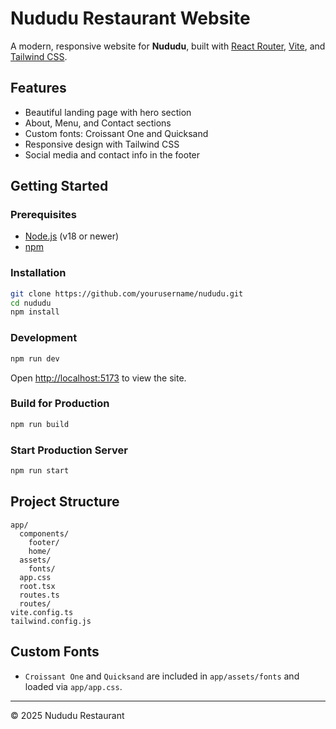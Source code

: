 # Nududu Restaurant Website

A modern, responsive website for **Nududu**, built with [React Router](https://reactrouter.com/), [Vite](https://vitejs.dev/), and [Tailwind CSS](https://tailwindcss.com/).

## Features

- Beautiful landing page with hero section
- About, Menu, and Contact sections
- Custom fonts: Croissant One and Quicksand
- Responsive design with Tailwind CSS
- Social media and contact info in the footer

## Getting Started

### Prerequisites

- [Node.js](https://nodejs.org/) (v18 or newer)
- [npm](https://www.npmjs.com/)

### Installation

```bash
git clone https://github.com/yourusername/nududu.git
cd nududu
npm install
```

### Development

```bash
npm run dev
```

Open [http://localhost:5173](http://localhost:5173) to view the site.

### Build for Production

```bash
npm run build
```

### Start Production Server

```bash
npm run start
```

## Project Structure

```
app/
  components/
    footer/
    home/
  assets/
    fonts/
  app.css
  root.tsx
  routes.ts
  routes/
vite.config.ts
tailwind.config.js
```

## Custom Fonts

- `Croissant One` and `Quicksand` are included in `app/assets/fonts` and loaded via `app/app.css`.

---

© 2025 Nududu Restaurant
